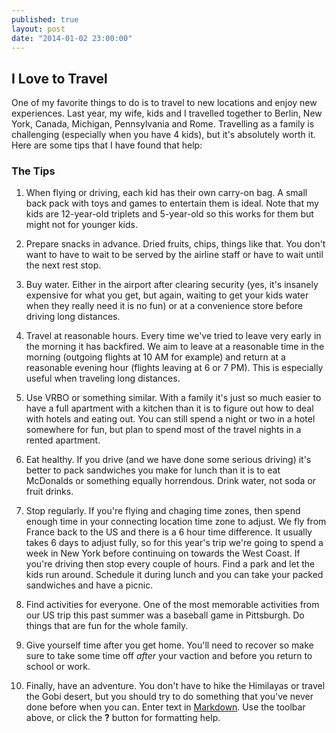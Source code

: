 ```yaml
---
published: true
layout: post
date: "2014-01-02 23:00:00"
---
```


## I Love to Travel

One of my favorite things to do is to travel to new locations and enjoy new experiences. Last year, my wife, kids and I travelled together to Berlin, New York, Canada, Michigan, Pennsylvania and Rome. Travelling as a family is challenging (especially when you have 4 kids), but it's absolutely worth it. Here are some tips that I have found that help:

### The Tips

1. When flying or driving, each kid has their own carry-on bag. A small back pack with toys and games to entertain them is ideal. Note that my kids are 12-year-old triplets and 5-year-old so this works for them but might not for younger kids.

2. Prepare snacks in advance. Dried fruits, chips, things like that. You don't want to have to wait to be served by the airline staff or have to wait until the next rest stop.

3. Buy water. Either in the airport after clearing security (yes, it's insanely expensive for what you get, but again, waiting to get your kids water when they really need it is no fun) or at a convenience store before driving long distances.

4. Travel at reasonable hours. Every time we've tried to leave very early in the morning it has backfired. We aim to leave at a reasonable time in the morning (outgoing flights at 10 AM for example) and return at a reasonable evening hour (flights leaving at 6 or 7 PM). This is especially useful when traveling long distances.

5. Use VRBO or something similar. With a family it's just so much easier to have a full apartment with a kitchen than it is to figure out how to deal with hotels and eating out. You can still spend a night or two in a hotel somewhere for fun, but plan to spend most of the travel nights in a rented apartment.

6. Eat healthy. If you drive (and we have done some serious driving) it's better to pack sandwiches you make for lunch than it is to eat McDonalds or something equally horrendous. Drink water, not soda or fruit drinks.

7. Stop regularly. If you're flying and chaging time zones, then spend enough time in your connecting location time zone to adjust. We fly from France back to the US and there is a 6 hour time difference. It usually takes 6 days to adjust fully, so for this year's trip we're going to spend a week in New York before continuing on towards the West Coast. If you're driving then stop every couple of hours. Find a park and let the kids run around. Schedule it during lunch and you can take your packed sandwiches and have a picnic.

8. Find activities for everyone. One of the most memorable activities from our US trip this past summer was a baseball game in Pittsburgh. Do things that are fun for the whole family.

9. Give yourself time after you get home. You'll need to recover so make sure to take some time off *after* your vaction and before you return to school or work.

10. Finally, have an adventure. You don't have to hike the Himilayas or travel the Gobi desert, but you should try to do something that you've never done before when you can.
Enter text in [Markdown](http://daringfireball.net/projects/markdown/). Use the toolbar above, or click the **?** button for formatting help.